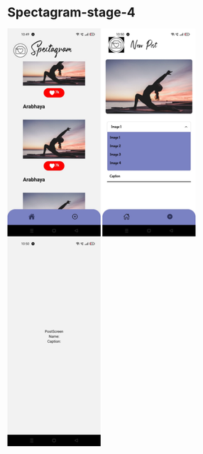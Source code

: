 # Spectagram-stage-4
<p>
  <img src="https://github.com/Arabhya07092007/Spectagram-stage-4/blob/main/assets/img%201.jpeg?raw=true" width="210" name="Spectagram feed screen"/>
  <img src="https://github.com/Arabhya07092007/Spectagram-stage-4/blob/main/assets/img%202.jpeg?raw=true" width="210" name="Spectagram create post screen"/>
  <img src="https://github.com/Arabhya07092007/Spectagram-stage-4/blob/main/assets/img%203.jpeg?raw=true" width="210" name="post screen"/>
</p>
